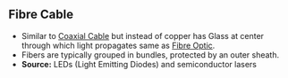 ## Fibre Cable
- Similar to [Coaxial Cable](../) but instead of copper has Glass at center through which light propagates same as [Fibre Optic](../).
- Fibers are typically grouped in bundles, protected by an outer sheath.
- **Source:** LEDs (Light Emitting Diodes) and semiconductor lasers
